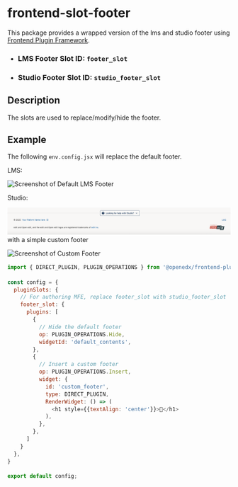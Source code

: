 # frontend-slot-footer

This package provides a wrapped version of the lms and studio footer using [Frontend Plugin Framework](https://github.com/openedx/frontend-plugin-framework).

- ### LMS Footer Slot ID: `footer_slot`
- ### Studio Footer Slot ID: `studio_footer_slot`

## Description

The slots are used to replace/modify/hide the footer.

## Example

The following `env.config.jsx` will replace the default footer.

LMS:

![Screenshot of Default LMS Footer](./docs/images/default_footer.png)

Studio:

![Screenshot of Default Studio Footer](./docs/images/default_studio_footer.png)
with a simple custom footer

![Screenshot of Custom Footer](./docs/images/custom_footer.png)

```js
import { DIRECT_PLUGIN, PLUGIN_OPERATIONS } from '@openedx/frontend-plugin-framework';

const config = {
  pluginSlots: {
    // For authoring MFE, replace footer_slot with studio_footer_slot
    footer_slot: {
      plugins: [
        {
          // Hide the default footer
          op: PLUGIN_OPERATIONS.Hide,
          widgetId: 'default_contents',
        },
        {
          // Insert a custom footer
          op: PLUGIN_OPERATIONS.Insert,
          widget: {
            id: 'custom_footer',
            type: DIRECT_PLUGIN,
            RenderWidget: () => (
              <h1 style={{textAlign: 'center'}}>🦶</h1>
            ),
          },
        },
      ]
    }
  },
}

export default config;
```
